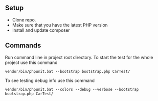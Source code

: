 ## Setup
* Clone repo.
* Make sure that you have the latest PHP version
* Install and update composer

## Commands
Run command line in project root directory.
To start the test for the whole project use this command
```
vendor/bin/phpunit.bat --bootstrap bootstrap.php CarTest/
```

To see testing debug info use this command
```
vendor/bin/phpunit.bat --colors --debug --verbose --bootstrap bootstrap.php CarTest/
```
